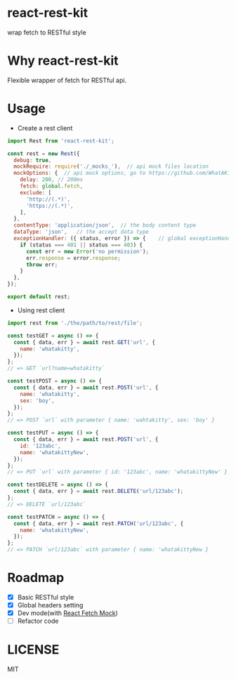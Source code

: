 # react-rest-kit
wrap fetch to RESTful style

# Why react-rest-kit
Flexible wrapper of fetch for RESTful api.

# Usage

* Create a rest client
```js
import Rest from 'react-rest-kit';

const rest = new Rest({
  debug: true,
  mockRequire: require('./_mocks_'),  // api mock files location
  mockOptions: {  // api mock options, go to https://github.com/WhatAKitty/react-native-fetch-mock to find details
    delay: 200, // 200ms
    fetch: global.fetch,
    exclude: [
      'http://(.*)',
      'https://(.*)',
    ],
  },
  contentType: 'application/json',  // the body content type
  dataType: 'json',   // the accept data type
  exceptionHandler: ({ status, error }) => {    // global exceptionHandler
    if (status === 401 || status === 403) {
      const err = new Error('no permission');
      err.response = error.response;
      throw err;
    }
  },
});

export default rest;
```

* Using rest client
```js
import rest from './the/path/to/rest/file';

const testGET = async () => {
  const { data, err } = await rest.GET('url', {
    name: 'whatakitty',
  });
};
// => GET `url?name=whatakitty`

const testPOST = async () => {
  const { data, err } = await rest.POST('url', {
    name: 'whatakitty',
    sex: 'boy',
  });
};
// => POST `url` with parameter { name: 'wahtakitty', sex: 'boy' }

const testPUT = async () => {
  const { data, err } = await rest.POST('url', {
    id: '123abc',
    name: 'whatakittyNew',
  });
};
// => PUT `url` with parameter { id: '123abc', name: 'whatakittyNew' }

const testDELETE = async () => {
  const { data, err } = await rest.DELETE('url/123abc');
};
// => DELETE `url/123abc`

const testPATCH = async () => {
  const { data, err } = await rest.PATCH('url/123abc', {
    name: 'whatakittyNew',
  });
};
// => PATCH `url/123abc` with parameter { name: 'whatakittyNew }
```



# Roadmap
- [x] Basic RESTful style
- [x] Global headers setting
- [x] Dev mode(with [React Fetch Mock](https://github.com/WhatAKitty/react-fetch-mock))
- [ ] Refactor code

# LICENSE
MIT
